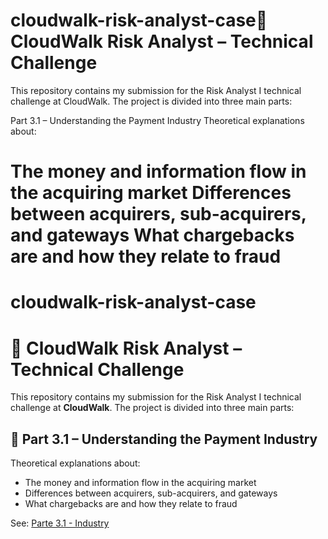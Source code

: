 
# cloudwalk-risk-analyst-case🚀 CloudWalk Risk Analyst – Technical Challenge
This repository contains my submission for the Risk Analyst I technical challenge at CloudWalk. The project is divided into three main parts:

 Part 3.1 – Understanding the Payment Industry
Theoretical explanations about:

The money and information flow in the acquiring market
Differences between acquirers, sub-acquirers, and gateways
What chargebacks are and how they relate to fraud
=======
# cloudwalk-risk-analyst-case
# 🚀 CloudWalk Risk Analyst – Technical Challenge

This repository contains my submission for the Risk Analyst I technical challenge at **CloudWalk**. The project is divided into three main parts:

## 📖 Part 3.1 – Understanding the Payment Industry
Theoretical explanations about:
- The money and information flow in the acquiring market
- Differences between acquirers, sub-acquirers, and gateways
- What chargebacks are and how they relate to fraud


See: [Parte 3.1 - Industry](3.1_theory/part-3.1-industry.md)
